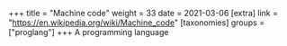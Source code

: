 +++
title = "Machine code"
weight = 33
date = 2021-03-06
[extra]
link = "https://en.wikipedia.org/wiki/Machine_code"
[taxonomies]
groups = ["proglang"]
+++
A programming language

